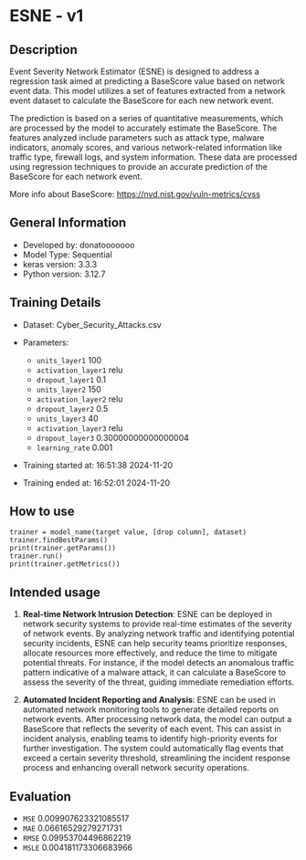 
# ESNE - v1

## Description
Event Severity Network Estimator (ESNE) is designed to address a regression task aimed at predicting a BaseScore value based on network event data. This model utilizes a set of features extracted from a network event dataset to calculate the BaseScore for each new network event.

The prediction is based on a series of quantitative measurements, which are processed by the model to accurately estimate the BaseScore. The features analyzed include parameters such as attack type, malware indicators, anomaly scores, and various network-related information like traffic type, firewall logs, and system information. These data are processed using regression techniques to provide an accurate prediction of the BaseScore for each network event.

More info about BaseScore: https://nvd.nist.gov/vuln-metrics/cvss

## General Information 
- Developed by: donatooooooo
- Model Type: Sequential
- keras version: 3.3.3
- Python version: 3.12.7

## Training Details
- Dataset: Cyber_Security_Attacks.csv
- Parameters: 
    - `units_layer1` 100
    - `activation_layer1` relu
    - `dropout_layer1` 0.1
    - `units_layer2` 150
    - `activation_layer2` relu
    - `dropout_layer2` 0.5
    - `units_layer3` 40
    - `activation_layer3` relu
    - `dropout_layer3` 0.30000000000000004
    - `learning_rate` 0.001
    
- Training started at: 16:51:38 2024-11-20
- Training ended at: 16:52:01 2024-11-20

## How to use
```
trainer = model_name(target value, [drop column], dataset)
trainer.findBestParams()
print(trainer.getParams())
trainer.run()
print(trainer.getMetrics())
```

## Intended usage
1. **Real-time Network Intrusion Detection**: ESNE can be deployed in network security systems to provide real-time estimates of the severity of network events. By analyzing network traffic and identifying potential security incidents, ESNE can help security teams prioritize responses, allocate resources more effectively, and reduce the time to mitigate potential threats. For instance, if the model detects an anomalous traffic pattern indicative of a malware attack, it can calculate a BaseScore to assess the severity of the threat, guiding immediate remediation efforts.

2. **Automated Incident Reporting and Analysis**: ESNE can be used in automated network monitoring tools to generate detailed reports on network events. After processing network data, the model can output a BaseScore that reflects the severity of each event. This can assist in incident analysis, enabling teams to identify high-priority events for further investigation. The system could automatically flag events that exceed a certain severity threshold, streamlining the incident response process and enhancing overall network security operations.

## Evaluation
- `MSE` 0.009907623321085517
- `MAE` 0.06616529279271731
- `RMSE` 0.09953704496862219
- `MSLE` 0.004181173306683966
